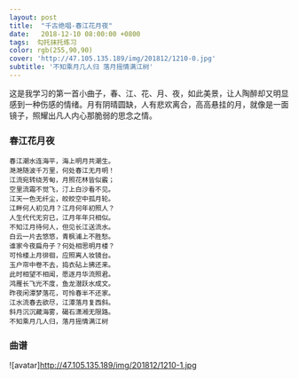```yaml
---
layout: post
title:  "千古绝唱-春江花月夜"
date:   2018-12-10 08:00:00 +0800
tags:  勾托抹托练习
color: rgb(255,90,90)
cover: 'http://47.105.135.189/img/201812/1210-0.jpg'
subtitle: '不知乘月几人归 落月摇情满江树'
---
```


这是我学习的第一首小曲子，春、江、花、月、夜，如此美景，让人陶醉却又明显感到一种伤感的情绪。月有阴晴圆缺，人有悲欢离合，高高悬挂的月，就像是一面镜子，照耀出凡人内心那脆弱的思念之情。

### 春江花月夜
```
春江潮水连海平，海上明月共潮生。
滟滟随波千万里，何处春江无月明！
江流宛转绕芳甸，月照花林皆似霰；
空里流霜不觉飞，汀上白沙看不见。
江天一色无纤尘，皎皎空中孤月轮。
江畔何人初见月？江月何年初照人？
人生代代无穷已，江月年年只相似。
不知江月待何人，但见长江送流水。
白云一片去悠悠，青枫浦上不胜愁。
谁家今夜扁舟子？何处相思明月楼？
可怜楼上月徘徊，应照离人妆镜台。
玉户帘中卷不去，捣衣砧上拂还来。
此时相望不相闻，愿逐月华流照君。
鸿雁长飞光不度，鱼龙潜跃水成文。
昨夜闲潭梦落花，可怜春半不还家。
江水流春去欲尽，江潭落月复西斜。
斜月沉沉藏海雾，碣石潇湘无限路。
不知乘月几人归，落月摇情满江树
```
### 曲谱
![avatar]http://47.105.135.189/img/201812/1210-1.jpg
